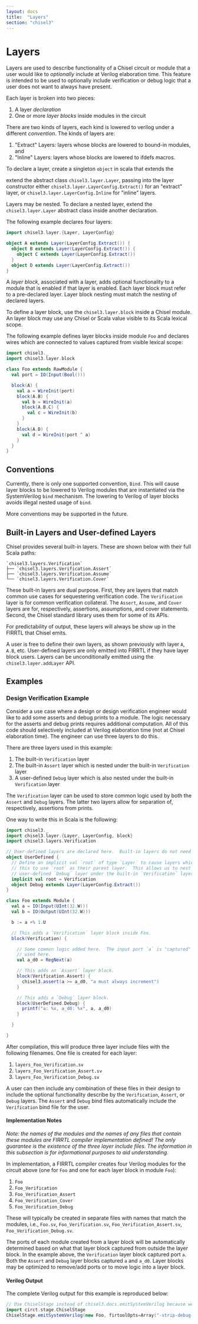 ```yaml
---
layout: docs
title:  "Layers"
section: "chisel3"
---
```


# Layers

Layers are used to describe functionality of a Chisel circuit or module that a
user would like to _optionally_ include at Verilog elaboration time.  This
feature is intended to be used to optionally include verification or debug logic
that a user does not want to always have present.

Each layer is broken into two pieces:

1. A layer _declaration_
1. One or more _layer blocks_ inside modules in the circuit

There are two kinds of layers, each kind is lowered to verilog under a different
_convention_. The kinds of layers are:

1. "Extract" Layers: layers whose blocks are lowered to bound-in modules, and
2. "Inline" Layers: layers whose blocks are lowered to ifdefs macros.

To declare a layer, create a singleton `object` in scala that extends the

extend the abstract class `chisel3.layer.Layer`, passing into the layer
constructor either `chisel3.layer.LayerConfig.Extract()` for an "extract" layer,
or `chisel3.layer.LayerConfig.Inline` for "inline" layers.

Layers may be nested. To declare a nested layer, extend the
`chisel3.layer.Layer` abstract class inside another declaration.

The following example declares four layers:

```scala mdoc:silent
import chisel3.layer.{Layer, LayerConfig}

object A extends Layer(LayerConfig.Extract()) {
  object B extends Layer(LayerConfig.Extract()) {
    object C extends Layer(LayerConfig.Extract())
  }
  object D extends Layer(LayerConfig.Extract())
}
```

A _layer block_, associated with a layer, adds optional functionality to a
module that is enabled if that layer is enabled.  Each layer block must refer to
a pre-declared layer.  Layer block nesting must match the nesting of declared
layers.

To define a layer block, use the `chisel3.layer.block` inside a Chisel module.
An layer block may use any Chisel or Scala value visible to its Scala lexical
scope.

The following example defines layer blocks inside module `Foo` and declares
wires which are connected to values captured from visible lexical scope:

```scala mdoc:silent
import chisel3._
import chisel3.layer.block

class Foo extends RawModule {
  val port = IO(Input(Bool()))

  block(A) {
    val a = WireInit(port)
    block(A.B) {
      val b = WireInit(a)
      block(A.B.C) {
        val c = WireInit(b)
      }
    }
    block(A.D) {
      val d = WireInit(port ^ a)
    }
  }
}
```

## Conventions

Currently, there is only one supported convention, `Bind`.  This will cause layer
blocks to be lowered to Verilog modules that are instantiated via the
SystemVerilog `bind` mechanism.  The lowering to Verilog of layer blocks avoids
illegal nested usage of `bind`.

More conventions may be supported in the future.

## Built-in Layers and User-defined Layers

Chisel provides several built-in layers.  These are shown below with their full
Scala paths:

```
`chisel3.layers.Verification`
├── `chisel3.layers.Verification.Assert`
├── `chisel3.layers.Verification.Assume`
└── `chisel3.layers.Verification.Cover`
```

These built-in layers are dual purpose.  First, they are layers that match
common use cases for sequestering verification code.  The `Verification` layer
is for common verification collateral.  The `Assert`, `Assume`, and `Cover`
layers are for, respectively, assertions, assumptions, and cover statements.
Second, the Chisel standard library uses them for some of its APIs.

For predictability of output, these layers will always be show up in the FIRRTL
that Chisel emits.

A user is free to define their own layers, as shown previously with layer `A`,
`A.B`, etc.  User-defined layers are only emitted into FIRRTL if they have layer
block users.  Layers can be unconditionally emitted using the
`chisel3.layer.addLayer` API.

## Examples

### Design Verification Example

Consider a use case where a design or design verification engineer would like to
add some asserts and debug prints to a module.  The logic necessary for the
asserts and debug prints requires additional computation.  All of this code
should selectively included at Verilog elaboration time (not at Chisel
elaboration time).  The engineer can use three layers to do this.

There are three layers used in this example:

1. The built-in `Verification` layer
1. The built-in `Assert` layer which is nested under the built-in `Verification`
   layer
1. A user-defined `Debug` layer which is also nested under the built-in
   `Verification` layer

The `Verification` layer can be used to store common logic used by both the
`Assert` and `Debug` layers.  The latter two layers allow for separation of,
respectively, assertions from prints.

One way to write this in Scala is the following:

```scala mdoc:reset:silent
import chisel3._
import chisel3.layer.{Layer, LayerConfig, block}
import chisel3.layers.Verification

// User-defined layers are declared here.  Built-in layers do not need to be declared.
object UserDefined {
  // Define an implicit val `root` of type `Layer` to cause layers which can see
  // this to use `root` as their parent layer.  This allows us to nest the
  // user-defined `Debug` layer under the built-in `Verification` layer.
  implicit val root = Verification
  object Debug extends Layer(LayerConfig.Extract())
}

class Foo extends Module {
  val a = IO(Input(UInt(32.W)))
  val b = IO(Output(UInt(32.W)))

  b := a +% 1.U

  // This adds a `Verification` layer block inside Foo.
  block(Verification) {

    // Some common logic added here.  The input port `a` is "captured" and
    // used here.
    val a_d0 = RegNext(a)

    // This adds an `Assert` layer block.
    block(Verification.Assert) {
      chisel3.assert(a >= a_d0, "a must always increment")
    }

    // This adds a `Debug` layer block.
    block(UserDefined.Debug) {
      printf("a: %x, a_d0: %x", a, a_d0)
    }

  }

}

```

After compilation, this will produce three layer include files with the
following filenames.  One file is created for each layer:

1. `layers_Foo_Verification.sv`
1. `layers_Foo_Verification_Assert.sv`
1. `layers_Foo_Verification_Debug.sv`

A user can then include any combination of these files in their design to
include the optional functionality describe by the `Verification`, `Assert`, or
`Debug` layers.  The `Assert` and `Debug` bind files automatically include the
`Verification` bind file for the user.

#### Implementation Notes

_Note: the names of the modules and the names of any files that contain these
modules are FIRRTL compiler implementation defined!  The only guarantee is the
existence of the three layer include files.  The information in this subsection
is for informational purposes to aid understanding._

In implementation, a FIRRTL compiler creates four Verilog modules for the
circuit above (one for `Foo` and one for each layer block in module `Foo`):

1. `Foo`
1. `Foo_Verification`
1. `Foo_Verification_Assert`
1. `Foo_Verification_Cover`
1. `Foo_Verification_Debug`

These will typically be created in separate files with names that match the
modules, i.e., `Foo.sv`, `Foo_Verification.sv`, `Foo_Verification_Assert.sv`,
`Foo_Verification_Debug.sv`.

The ports of each module created from a layer block will be automatically
determined based on what that layer block captured from outside the layer block.
In the example above, the `Verification` layer block captured port `a`.  Both
the `Assert` and `Debug` layer blocks captured `a` and `a_d0`.  Layer blocks may
be optimized to remove/add ports or to move logic into a layer block.

#### Verilog Output

The complete Verilog output for this example is reproduced below:

```scala mdoc:verilog
// Use ChiselStage instead of chisel3.docs.emitSystemVerilog because we want layers printed here (obviously)
import circt.stage.ChiselStage
ChiselStage.emitSystemVerilog(new Foo, firtoolOpts=Array("-strip-debug-info", "-disable-all-randomization"))
```
